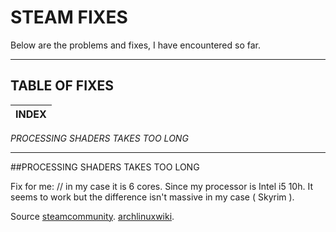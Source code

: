 # STEAM FIXES

Below are the problems and fixes, I have encountered so far.
___

## TABLE OF FIXES

 INDEX |
---------|
*PROCESSING SHADERS TAKES TOO LONG*
___

##PROCESSING SHADERS TAKES TOO LONG 


Fix for me:  // in my case it is 6 cores. Since my processor is Intel i5 10h. It seems to work but the difference isn't massive in my case ( Skyrim ).


Source
         [steamcommunity](https://steamcommunity.com/discussions/forum/1/4423184732111747107/).
         [archlinuxwiki](https://wiki.archlinux.org/title/Steam/).         

      
